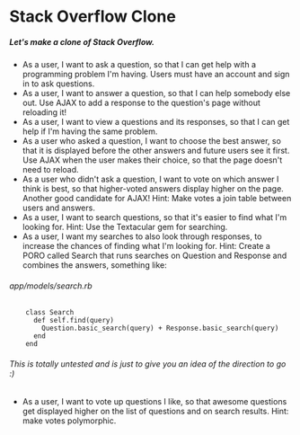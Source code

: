 # Stack Overflow Clone

##### Let's make a clone of Stack Overflow.

* As a user, I want to ask a question, so that I can get help with a programming problem I'm having. Users must have an account and sign in to ask questions.
* As a user, I want to answer a question, so that I can help somebody else out. Use AJAX to add a response to the question's page without reloading it!
* As a user, I want to view a questions and its responses, so that I can get help if I'm having the same problem.
* As a user who asked a question, I want to choose the best answer, so that it is displayed before the other answers and future users see it first. Use AJAX when the user makes their choice, so that the page doesn't need to reload.
* As a user who didn't ask a question, I want to vote on which answer I think is best, so that higher-voted answers display higher on the page. Another good candidate for AJAX! Hint: Make votes a join table between users and answers.
* As a user, I want to search questions, so that it's easier to find what I'm looking for. Hint: Use the Textacular gem for searching.
* As a user, I want my searches to also look through responses, to increase the chances of finding what I'm looking for. Hint: Create a PORO called Search that runs searches on Question and Response and combines the answers, something like:

###### app/models/search.rb
        class Search
          def self.find(query)
            Question.basic_search(query) + Response.basic_search(query)
          end
        end

###### This is totally untested and is just to give you an idea of the direction to go :)

* As a user, I want to vote up questions I like, so that awesome questions get displayed higher on the list of questions and on search results. Hint: make votes polymorphic.
